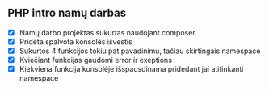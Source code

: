 ## PHP intro namų darbas

- [x] Namų darbo projektas sukurtas naudojant composer
- [x] Pridėta spalvota konsolės išvestis
- [x] Sukurtos 4 funkcijos tokiu pat pavadinimu, tačiau skirtingais namespace
- [x] Kviečiant funkcijas gaudomi error ir exeptions
- [x] Kiekviena funkcija konsolėje išspausdinama pridedant jai atitinkanti namespace
